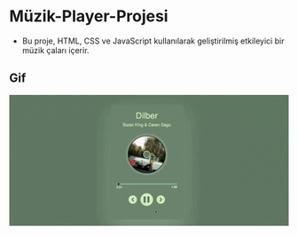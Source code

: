 # Müzik-Player-Projesi

- Bu proje, HTML, CSS ve JavaScript kullanılarak geliştirilmiş etkileyici bir müzik çaları içerir.

## Gif

 <img src="screen.gif" />
